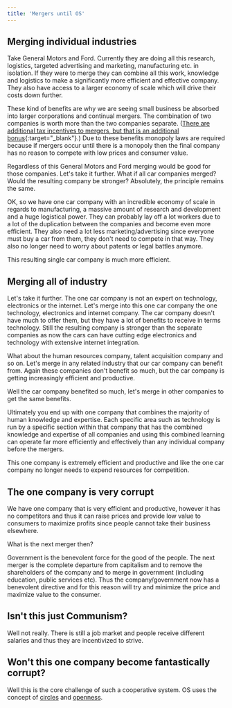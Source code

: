 ```yaml
---
title: 'Mergers until OS'
---
```


## Merging individual industries

Take General Motors and Ford. Currently they are doing all this research, logistics, targeted advertising and marketing, manufacturing etc. in isolation. If they were to merge they can combine all this work, knowledge and logistics to make a significantly more efficient and effective company. They also have access to a larger economy of scale which will drive their costs down further.

These kind of benefits are why we are seeing small business be absorbed into larger corporations and continual mergers. The combination of two companies is worth more than the two companies separate. ([There are additional tax incentives to mergers, but that is an additional bonus](https://en.wikipedia.org/wiki/Tax_inversion){:target="_blank"}.) Due to these benefits monopoly laws are required because if mergers occur until there is a monopoly then the final company has no reason to compete with low prices and consumer value.

Regardless of this General Motors and Ford merging would be good for those companies. Let's take it further. What if all car companies merged? Would the resulting company be stronger? Absolutely, the principle remains the same.

OK, so we have one car company with an incredible economy of scale in regards to manufacturing, a massive amount of research and development and a huge logistical power. They can probably lay off a lot workers due to a lot of the duplication between the companies and become even more efficient. They also need a lot less marketing/advertising since everyone must buy a car from them, they don't need to compete in that way. They also no longer need to worry about patents or legal battles anymore.

This resulting single car company is much more efficient.

## Merging all of industry

Let's take it further. The one car company is not an expert on technology, electronics or the internet. Let's merge into this one car company the one technology, electronics and internet company. The car company doesn't have much to offer them, but they have a lot of benefits to receive in terms technology. Still the resulting company is stronger than the separate companies as now the cars can have cutting edge electronics and technology with extensive internet integration.

What about the human resources company, talent acquisition company and so on. Let's merge in any related industry that our car company can benefit from. Again these companies don't benefit so much, but the car company is getting increasingly efficient and productive.

Well the car company benefited so much, let's merge in other companies to get the same benefits.

Ultimately you end up with one company that combines the majority of human knowledge and expertise. Each specific area such as technology is run by a specific section within that company that has the combined knowledge and expertise of all companies and using this combined learning can operate far more efficiently and effectively than any individual company before the mergers.

This one company is extremely efficient and productive and like the one car company no longer needs to expend resources for competition.

## The one company is very corrupt

We have one company that is very efficient and productive, however it has no competitors and thus it can raise prices and provide low value to consumers to maximize profits since people cannot take their business elsewhere.

What is the next merger then?

Government is the benevolent force for the good of the people. The next merger is the complete departure from capitalism and to remove the shareholders of the company and to merge in government (including education, public services etc). Thus the company/government now has a benevolent directive and for this reason will try and minimize the price and maximize value to the consumer.

## Isn't this just Communism?

Well not really. There is still a job market and people receive different salaries and thus they are incentivized to strive.

## Won't this one company become fantastically corrupt?

Well this is the core challenge of such a cooperative system. OS uses the concept of [circles](/open-socialism/hierarchy/circles) and [openness](/open-socialism/core-tenets/open).
